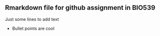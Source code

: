 ## Rmarkdown file for github assignment in BIO539
Just some lines to add text
* Bullet points are cool
